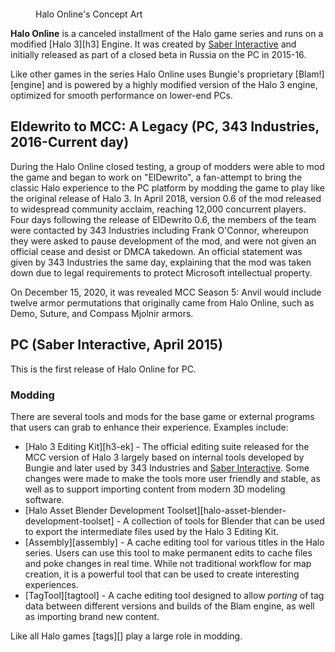 <figure>
  <a href="HaloOnline_ConceptArt.jpg">
    <img src="HaloOnline_ConceptArt.jpg" alt="""/>
  </a>
  <figcaption>
    <p>Halo Online's Concept Art</p>
  </figcaption>
</figure>

**Halo Online** is a canceled installment of the Halo game series and runs on a modified [Halo 3][h3] Engine. It was created by [Saber Interactive][saber] and initially released as part of a closed beta in Russia on the PC in 2015-16.

Like other games in the series Halo Online uses Bungie's proprietary [Blam!][engine] and is powered by a highly modified version of the Halo 3 engine, optimized for smooth performance on lower-end PCs.

## Eldewrito to MCC: A Legacy (PC, 343 Industries, 2016-Current day)
During the Halo Online closed testing, a group of modders were able to mod the game and began to work on "ElDewrito", a fan-attempt to bring the classic Halo experience to the PC platform by modding the game to play like the original release of Halo 3. In April 2018, version 0.6 of the mod released to widespread community acclaim, reaching 12,000 concurrent players. Four days following the release of ElDewrito 0.6, the members of the team were contacted by 343 Industries including Frank O'Connor, whereupon they were asked to pause development of the mod, and were not given an official cease and desist or DMCA takedown. An official statement was given by 343 Industries the same day, explaining that the mod was taken down due to legal requirements to protect Microsoft intellectual property.

On December 15, 2020, it was revealed MCC Season 5: Anvil would include twelve armor permutations that originally came from Halo Online, such as Demo, Suture, and Compass Mjolnir armors.

## PC (Saber Interactive, April 2015)
This is the first release of Halo Online for PC.

### Modding
There are several tools and mods for the base game or external programs that users can grab to enhance their experience. Examples include:

* [Halo 3 Editing Kit][h3-ek] - The official editing suite released for the MCC version of Halo 3 largely based on internal tools developed by Bungie and later used by 343 Industries and [Saber Interactive][saber]. Some changes were made to make the tools more user friendly and stable, as well as to support importing content from modern 3D modeling software.
* [Halo Asset Blender Development Toolset][halo-asset-blender-development-toolset] - A collection of tools for Blender that can be used to export the intermediate files used by the Halo 3 Editing Kit. 
* [Assembly][assembly] - A cache editing tool for various titles in the Halo series. Users can use this tool to make permanent edits to cache files and poke changes in real time. While not traditional workflow for map creation, it is a powerful tool that can be used to create interesting experiences. 
* [TagTool][tagtool] - A cache editing tool designed to allow *porting* of tag data between different versions and builds of the Blam engine, as well as importing brand new content.

Like all Halo games [tags][] play a large role in modding.


[bungie]: https://en.wikipedia.org/wiki/Bungie
[microsoft]: https://en.wikipedia.org/wiki/Xbox_Game_Studios
[saber]: https://en.wikipedia.org/wiki/Saber_Interactive
[343i]: https://en.wikipedia.org/wiki/343_Industries
[gaas]: https://en.wikipedia.org/wiki/Games_as_a_service
[unreal]: https://en.wikipedia.org/wiki/Unreal_Engine
